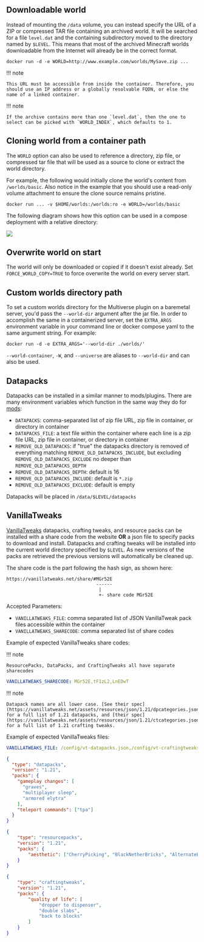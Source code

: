 
## Downloadable world

Instead of mounting the `/data` volume, you can instead specify the URL of a ZIP or compressed TAR file containing an archived world. It will be searched for a file `level.dat` and the containing subdirectory moved to the directory named by `$LEVEL`. This means that most of the archived Minecraft worlds downloadable from the Internet will already be in the correct format.

    docker run -d -e WORLD=http://www.example.com/worlds/MySave.zip ...

!!! note

    This URL must be accessible from inside the container. Therefore, you should use an IP address or a globally resolvable FQDN, or else the name of a linked container.

!!! note

    If the archive contains more than one `level.dat`, then the one to select can be picked with `WORLD_INDEX`, which defaults to 1.

## Cloning world from a container path

The `WORLD` option can also be used to reference a directory, zip file, or compressed tar file that will be used as a source to clone or extract the world directory.

For example, the following would initially clone the world's content from `/worlds/basic`. Also notice in the example that you should use a read-only volume attachment to ensure the clone source remains pristine.

```
docker run ... -v $HOME/worlds:/worlds:ro -e WORLD=/worlds/basic
```

The following diagram shows how this option can be used in a compose deployment with a relative directory:

![](../img/world-copy-compose-project.drawio.png)

## Overwrite world on start
The world will only be downloaded or copied if it doesn't exist already. Set `FORCE_WORLD_COPY=TRUE` to force overwrite the world on every server start.

## Custom worlds directory path
To set a custom worlds directory for the Multiverse plugin on a baremetal server, you'd pass the `--world-dir` argument after the jar file.
In order to accomplish the same in a containerized server, set the `EXTRA_ARGS` environment variable in your command line or docker compose yaml to the same argument string. For example:

```
docker run -d -e EXTRA_ARGS='--world-dir ./worlds/'
```
`--world-container`, `-W`, and `--universe` are aliases to `--world-dir` and can also be used.

## Datapacks

Datapacks can be installed in a similar manner to mods/plugins. There are many environment variables which function in the same way they do for [mods](../mods-and-plugins/index.md):

* `DATAPACKS`: comma-separated list of zip file URL, zip file in container, or directory in container
* `DATAPACKS_FILE`: a text file within the container where each line is a zip file URL, zip file in container, or directory in container
* `REMOVE_OLD_DATAPACKS`: if "true" the datapacks directory is removed of everything matching `REMOVE_OLD_DATAPACKS_INCLUDE`, but excluding `REMOVE_OLD_DATAPACKS_EXCLUDE` no deeper than `REMOVE_OLD_DATAPACKS_DEPTH`
* `REMOVE_OLD_DATAPACKS_DEPTH`: default is 16
* `REMOVE_OLD_DATAPACKS_INCLUDE`: default is `*.zip`
* `REMOVE_OLD_DATAPACKS_EXCLUDE`: default is empty

Datapacks will be placed in `/data/$LEVEL/datapacks`

## VanillaTweaks

[VanillaTweaks](https://vanillatweaks.net/) datapacks, crafting tweaks, and resource packs can be installed with a share code from the website **OR** a json file to specify packs to download and install. Datapacks and crafting tweaks will be installed into the current world directory specified by `$LEVEL`. As new versions of the packs are retrieved the previous versions will automatically be cleaned up.

The share code is the part following the hash sign, as shown here:

```
https://vanillatweaks.net/share/#MGr52E
                                 ------
                                  |
                                  +- share code MGr52E
```

Accepted Parameters:

- `VANILLATWEAKS_FILE`: comma separated list of JSON VanillaTweak pack files accessible within the container
- `VANILLATWEAKS_SHARECODE`: comma separated list of share codes

Example of expected VanillaTweaks share codes:

!!! note

    ResourcePacks, DataPacks, and CraftingTweaks all have separate sharecodes

``` yaml
VANILLATWEAKS_SHARECODE: MGr52E,tF1zL2,LnEDwT
```

!!! note

    Datapack names are all lower case. [See their spec](https://vanillatweaks.net/assets/resources/json/1.21/dpcategories.json) for a full list of 1.21 datapacks, and [their spec](https://vanillatweaks.net/assets/resources/json/1.21/ctcategories.json) for a full list of 1.21 crafting tweaks.

Example of expected VanillaTweaks files:

``` yaml
VANILLATWEAKS_FILE: /config/vt-datapacks.json,/config/vt-craftingtweaks.json,/config/vt-resourcepacks.json
```

``` json title="DataPacks json"
{
  "type": "datapacks",
  "version": "1.21",
  "packs": {
    "gameplay changes": [
      "graves",
      "multiplayer sleep",
      "armored elytra"
    ],
    "teleport commands": ["tpa"]
  }
}
```

``` json title="ResourcePacks json"
{
    "type": "resourcepacks",
    "version": "1.21",
    "packs": {
        "aesthetic": ["CherryPicking", "BlackNetherBricks", "AlternateBlockDestruction"]
    }
}
```


``` json title="CraftingTweaks Json"
{
    "type": "craftingtweaks",
    "version": "1.21",
    "packs": {
        "quality of life": [
            "dropper to dispenser",
            "double slabs",
            "back to blocks"
        ]
    }
}
```
